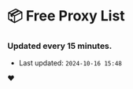 # :package: Free Proxy List
### Updated every 15 minutes.

- Last updated: `2024-10-16 15:48`

:heart:
